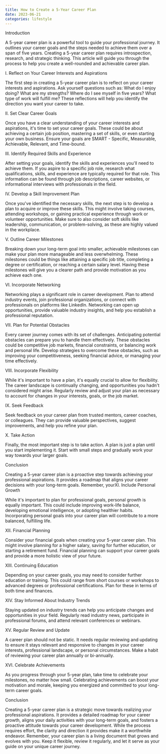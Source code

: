```yaml
---
title: How to Create a 5-Year Career Plan
date: 2023-06-21
categories: lifestyle
---
```



Introduction

A 5-year career plan is a powerful tool to guide your professional journey. It outlines your career goals and the steps needed to achieve them over a span of five years. Creating a 5-year career plan requires introspection, research, and strategic thinking. This article will guide you through the process to help you create a well-rounded and achievable career plan.

I. Reflect on Your Career Interests and Aspirations

The first step in creating a 5-year career plan is to reflect on your career interests and aspirations. Ask yourself questions such as: What do I enjoy doing? What are my strengths? Where do I see myself in five years? What type of work will fulfill me? These reflections will help you identify the direction you want your career to take.

II. Set Clear Career Goals

Once you have a clear understanding of your career interests and aspirations, it's time to set your career goals. These could be about achieving a certain job position, mastering a set of skills, or even starting your own business. Ensure your goals are SMART - Specific, Measurable, Achievable, Relevant, and Time-bound.

III. Identify Required Skills and Experience

After setting your goals, identify the skills and experiences you'll need to achieve them. If you aspire to a specific job role, research what qualifications, skills, and experience are typically required for that role. This information can be found through job descriptions, career websites, or informational interviews with professionals in the field.

IV. Develop a Skill Improvement Plan

Once you've identified the necessary skills, the next step is to develop a plan to acquire or improve these skills. This might involve taking courses, attending workshops, or gaining practical experience through work or volunteer opportunities. Make sure to also consider soft skills like leadership, communication, or problem-solving, as these are highly valued in the workplace.

V. Outline Career Milestones

Breaking down your long-term goal into smaller, achievable milestones can make your plan more manageable and less overwhelming. These milestones could be things like attaining a specific job title, completing a degree or certification, or reaching a certain salary level. Having these milestones will give you a clearer path and provide motivation as you achieve each one.

VI. Incorporate Networking

Networking plays a significant role in career development. Plan to attend industry events, join professional organizations, or connect with professionals on platforms like LinkedIn. Networking can open up opportunities, provide valuable industry insights, and help you establish a professional reputation.

VII. Plan for Potential Obstacles

Every career journey comes with its set of challenges. Anticipating potential obstacles can prepare you to handle them effectively. These obstacles could be competitive job markets, financial constraints, or balancing work and personal life. Develop strategies to overcome these obstacles, such as improving your competitiveness, seeking financial advice, or managing your time effectively.

VIII. Incorporate Flexibility

While it's important to have a plan, it's equally crucial to allow for flexibility. The career landscape is continually changing, and opportunities you hadn't considered might arise. Regularly review and adjust your plan as necessary to account for changes in your interests, goals, or the job market.

IX. Seek Feedback

Seek feedback on your career plan from trusted mentors, career coaches, or colleagues. They can provide valuable perspectives, suggest improvements, and help you refine your plan.

X. Take Action

Finally, the most important step is to take action. A plan is just a plan until you start implementing it. Start with small steps and gradually work your way towards your larger goals.

Conclusion

Creating a 5-year career plan is a proactive step towards achieving your professional aspirations. It provides a roadmap that aligns your career decisions with your long-term goals. Remember, yourXI. Include Personal Growth

While it's important to plan for professional goals, personal growth is equally important. This could include improving work-life balance, developing emotional intelligence, or adopting healthier habits. Incorporating personal goals into your career plan will contribute to a more balanced, fulfilling life.

XII. Financial Planning

Consider your financial goals when creating your 5-year career plan. This might involve planning for a higher salary, saving for further education, or starting a retirement fund. Financial planning can support your career goals and provide a more holistic view of your future.

XIII. Continuing Education

Depending on your career goals, you may need to consider further education or training. This could range from short courses or workshops to advanced degrees or professional certifications. Plan for these in terms of both time and finances.

XIV. Stay Informed About Industry Trends

Staying updated on industry trends can help you anticipate changes and opportunities in your field. Regularly read industry news, participate in professional forums, and attend relevant conferences or webinars.

XV. Regular Review and Update

A career plan should not be static. It needs regular reviewing and updating to ensure it stays relevant and responsive to changes in your career interests, professional landscape, or personal circumstances. Make a habit of reviewing your career plan annually or bi-annually.

XVI. Celebrate Achievements

As you progress through your 5-year plan, take time to celebrate your milestones, no matter how small. Celebrating achievements can boost your motivation and morale, keeping you energized and committed to your long-term career goals.

Conclusion

Creating a 5-year career plan is a strategic move towards realizing your professional aspirations. It provides a detailed roadmap for your career growth, aligns your daily activities with your long-term goals, and fosters a proactive attitude towards your career development. While the process requires effort, the clarity and direction it provides make it a worthwhile endeavor. Remember, your career plan is a living document that grows and evolves with you. Keep it flexible, review it regularly, and let it serve as your guide on your unique career journey.